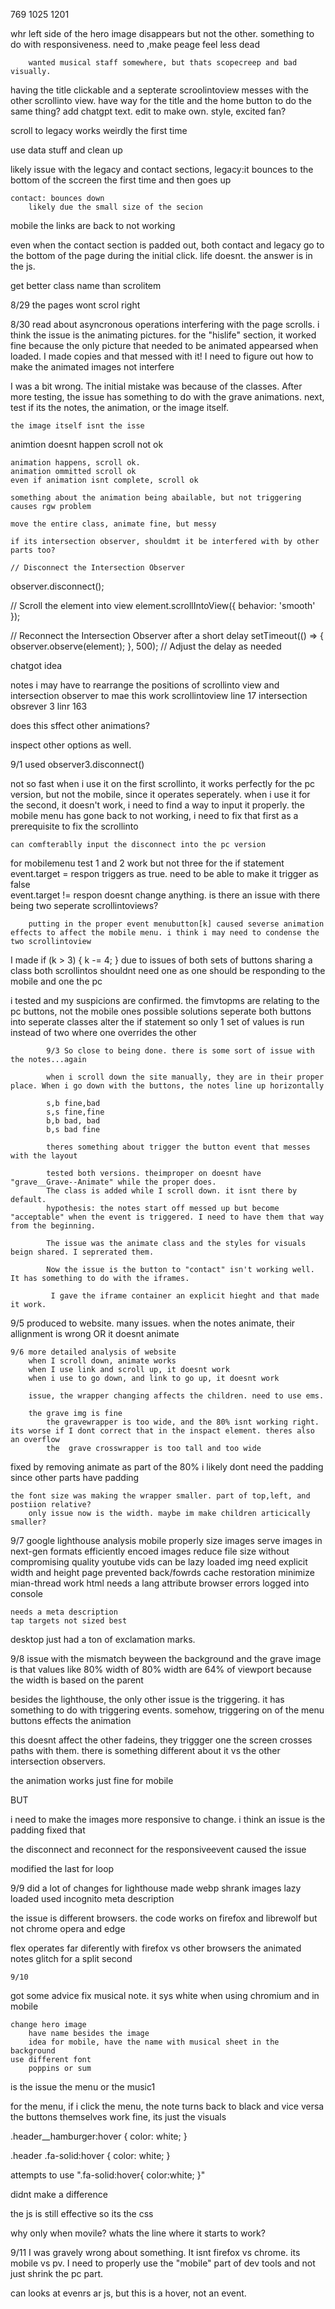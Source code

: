 769
1025
1201


whr left side of the hero image disappears but not the other. something to do with responsiveness. need to ,make peage feel less dead






        wanted musical staff somewhere, but thats scopecreep and bad visually.

having the title clickable and a septerate scroolintoview messes with the other scrollinto view.
    have way for the title and the home button to do the same thing?
    add chatgpt text. edit to make own. style, excited fan?




scroll to legacy works weirdly the first time



use data stuff and clean up

likely issue with the legacy and contact sections,
    legacy:it bounces to the bottom of the sccreen the first time and then goes up

    contact: bounces down
        likely due the small size of the secion


mobile
    the links are back to not working


even when the contact section is padded out, both contact and legacy go to the bottom of the page during the initial click. life doesnt. the answer is in the js.

get better class name than scrolitem




8/29 the pages wont scrol right

8/30 read about asyncronous operations interfering with the page scrolls. i think the issue is the animating pictures. for the "hislife" section, it worked fine because the only picture that needed to be animated appearsed when loaded. I made copies and that messed with it! I need to figure out how to make the animated images not interfere

I was a bit wrong. The initial mistake was because of the classes. After more testing, the issue has something to do with the grave animations.
    next, test if its the notes, the animation, or the image itself.

    the image itself isnt the isse

 animtion doesnt happen scroll not ok

    animation happens, scroll ok.
    animation ommitted scroll ok
    even if animation isnt complete, scroll ok

    something about the animation being abailable, but not triggering causes rgw problem

    move the entire class, animate fine, but messy

    if its intersection observer, shouldmt it be interfered with by other parts too?

    // Disconnect the Intersection Observer
observer.disconnect();

// Scroll the element into view
element.scrollIntoView({ behavior: 'smooth' });

// Reconnect the Intersection Observer after a short delay
setTimeout(() => {
  observer.observe(element);
}, 500); // Adjust the delay as needed


chatgot idea

notes
    i may have to rearrange the positions of scrollinto view and intersection observer to mae this work
    scrollintoview line 17
    intersection obsrever 3 linr 163

does this sffect other animations?

inspect other options as well.


9/1 used     observer3.disconnect()

not so fast
    when i use it on the first scrollinto, it works perfectly for the pc version, but not the mobile, since it operates seperately.
    when i use it for the second, it doesn't work, i need to find a way to input it properly.
        the mobile menu has gone back to not working, i need to fix that first as a prerequisite to fix the scrollinto
    
    can comfterablly input the disconnect into the pc version

for mobilemenu test 1 and 2 work but not three
    for the if statement 
        event.target = respon triggers as true. need to be able to make it trigger as false    
        event.target != respon doesnt change anything. is there an issue with there being two seperate scrollintoviews?

        putting in the proper event menubutton[k] caused severse animation effects to affect the mobile menu. i think i may need to condense the two scrollintoview


I made     if (k > 3) {
      k -= 4;
    }
 due to issues of both sets of buttons sharing a class
both scrollintos shouldnt need one as one should be responding to the mobile and one the pc

i tested and my suspicions are confirmed. the fimvtopms are relating to the pc buttons, not the mobile ones
    possible solutions
            seperate both buttons into seperate classes
            alter the if statement so only 1 set of values is run instead of two where one overrides the other



            9/3 So close to being done. there is some sort of issue with the notes...again

            when i scroll down the site manually, they are in their proper place. When i go down with the buttons, the notes line up horizontally

            s,b fine,bad
            s,s fine,fine
            b,b bad, bad
            b,s bad fine

            theres something about trigger the button event that messes with the layout

            tested both versions. theimproper on doesnt have "grave__Grave--Animate" while the proper does. 
            The class is added while I scroll down. it isnt there by default. 
            hypothesis: the notes start off messed up but become "acceptable" when the event is triggered. I need to have them that way from the beginning. 

            The issue was the animate class and the styles for visuals beign shared. I seprerated them.

            Now the issue is the button to "contact" isn't working well. It has something to do with the iframes. 

             I gave the iframe container an explicit hieght and that made it work. 

9/5 produced to website. many issues.
    when the notes animate, their allignment is wrong
    OR
    it doesnt animate




    9/6 more detailed analysis of website
        when I scroll down, animate works
        when I use link and scroll up, it doesnt work 
        when i use to go down, and link to go up, it doesnt work

        issue, the wrapper changing affects the children. need to use ems. 

        the grave img is fine
            the gravewrapper is too wide, and the 80% isnt working right. its worse if I dont correct that in the inspact element. theres also an overflow
            the  grave crosswrapper is too tall and too wide 


fixed by removing animate as part of the 80%
    i likely dont need the padding since other parts have padding 

    the font size was making the wrapper smaller. part of top,left, and postiion relative?
        only issue now is the width. maybe im make children articically smaller?



9/7 google lighthouse analysis
    mobile
        properly size images
            serve images in next-gen formats
                efficiently encoed images
                    reduce file size without compromising quality
    youtube vids can be lazy loaded
        img need explicit width and height
            page prevented back/fowrds cache restoration
                minimize mian-thread work
    html needs a lang attribute
    browser errors logged into console
    
    needs a meta description
    tap targets not sized best

desktop just had a ton of exclamation marks.

9/8 issue with the mismatch beyween the background and the grave image is that values like 80% width of 80%  width  are 64% of viewport because 
the width is based on the parent

besides the lighthouse, the only other issue is the triggering. it has something to do with triggering events. somehow, triggering on of the menu
buttons effects the animation

this doesnt affect the other fadeins, they triggger one the screen crosses paths with them. there is something different about it vs the other intersection observers.

the animation works just fine for mobile

BUT

i need to make the images more responsive to change. i think an issue is the padding
    fixed that

the disconnect and reconnect for the responsiveevent caused the issue



modified the last for loop



9/9 did a lot of changes for lighthouse
    made webp
    shrank images 
    lazy loaded
    used incognito
    meta description

the issue is different browsers.
    the code works on firefox and librewolf
        but not chrome opera and edge

flex operates far diferently with firefox vs other browsers
    the animated notes glitch for a split second


    9/10

got some advice
    fix musical note.
        it sys white when using chromium and in mobile

    change hero image
        have name besides the image
        idea for mobile, have the name with musical sheet in the background
    use different font
        poppins or sum


is the issue the menu or the music1

for the menu, if i click the menu, the note turns back to black and vice versa
the buttons themselves work fine, its just the visuals


.header__hamburger:hover {
  color: white;
}

.header .fa-solid:hover {
  color: white;
}

attempts to use ".fa-solid:hover{
    color:white;
  }"

  didnt make a difference

  the js is still effective so its the css

  why only when movile?
  whats the line where it starts to work?


  9/11 I was gravely wrong about something. It isnt firefox vs chrome. its mobile vs pv. I need to properly use the "mobile" part of dev tools and not just shrink the pc part.

can looks at evenrs ar js, but this is a hover, not an event. 